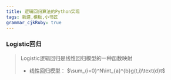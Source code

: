 ```yaml
---
title: 逻辑回归算法的Python实现
tags: 新建,模板,小书匠
grammar_cjkRuby: true
---
```



### Logistic回归
> Logistic逻辑回归是线性回归模型的一种函数映射
> * 线性回归模型：
>   $\sum_{i=0}^N\int_{a}^{b}g(t,i)\text{d}t$